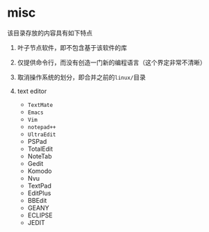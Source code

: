 # misc

该目录存放的内容具有如下特点

1. 叶子节点软件，即不包含基于该软件的库
2. 仅提供命令行，而没有创造一门新的编程语言（这个界定非常不清晰）
3. 取消操作系统的划分，即合并之前的`linux/`目录

4. text editor
   * `TextMate`
   * `Emacs`
   * `Vim`
   * `notepad++`
   * `UltraEdit`
   * PSPad
   * TotalEdit
   * NoteTab
   * Gedit
   * Komodo
   * Nvu
   * TextPad
   * EditPlus
   * BBEdit
   * GEANY
   * ECLIPSE
   * JEDIT
